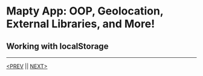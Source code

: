 # Mapty App: OOP, Geolocation, External Libraries, and More!

## Working with localStorage

---

[<PREV](./cjs221109.md) || [NEXT>](./cjs221111.md)
